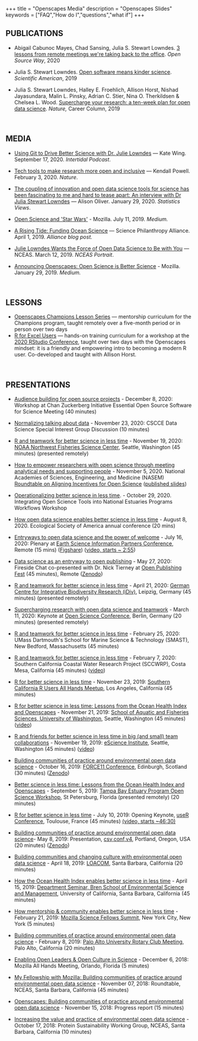+++
title = "Openscapes Media"
description = "Openscapes Slides"
keywords = ["FAQ","How do I","questions","what if"]
+++


## PUBLICATIONS

- Abigail Cabunoc Mayes, Chad Sansing, Julia S. Stewart Lowndes. [3 lessons from remote meetings we're taking back to the office](https://opensource.com/article/20/6/remote-meetings). *Open Source Way*, 2020

- Julia S. Stewart Lowndes. [Open software means kinder science](https://blogs.scientificamerican.com/observations/open-software-means-kinder-science/). *Scientific  American*, 2019


- Julia S. Stewart Lowndes, Halley E. Froehlich, Allison Horst, Nishad Jayasundara, Malin L. Pinsky, Adrian C. Stier, Nina O. Therkildsen & Chelsea L. Wood. [Supercharge your research: a ten-week plan for open data science](https://www.nature.com/articles/d41586-019-03335-4). *Nature,* Career Column, 2019


<!---
Supercharge: 
https://twitter.com/openscapes/status/1189996719800373248
https://twitter.com/juliesquid/status/1190001975376502784
https://twitter.com/j_perkel/status/1190011520337489920
https://twitter.com/mozilla/status/1190359860321423361 
https://twitter.com/jafflerbach/status/1190304771661451264
https://twitter.com/ESIP_Erin/status/1190113564540825600
https://twitter.com/DocFroehlich/status/1190004132674818053
https://twitter.com/dudney_joan/status/1190040678333501440
https://twitter.com/AdrianStier/status/1190003911760855040
https://twitter.com/shefw/status/1190366709686788096
https://twitter.com/ntherk/status/1190371758517489664
https://twitter.com/nceas/status/1191754547821084672
https://twitter.com/BE_bilingue/status/1191742621858689024 can't wait to adopt
https://twitter.com/nature/status/1191206704605736960 nature

kinder science:
https://twitter.com/WeAreRLadies/status/1204488583299526656
--->

<br>

## MEDIA

- [Using Git to Drive Better Science with Dr. Julie Lowndes](https://intertidal.agency/intertidal-podcast/2020/9/14/9-using-git-to-drive-better-science-with-dr-julie-lowndes) — Kate Wing. September 17, 2020. *Intertidal Podcast*.

<!---https://twitter.com/juliesquid/status/1306658212213448709--->

- [Tech tools to make research more open and inclusive](https://www.nature.com/articles/d41586-020-00216-z) — Kendall Powell. February 3, 2020. *Nature*.

- [The coupling of innovation and open data science tools for science has been fascinating to me and hard to tease apart: An interview with Dr Julia Stewart Lowndes](https://www.statisticsviews.com/details/feature/11216365/The-coupling-of-innovation-and-open-data-science-tools-for-science-has-been-fasc.html) — Alison Oliver. January 29, 2020. *Statistics Views*.

- [Open Science and 'Star Wars'](https://medium.com/read-write-participate/open-science-and-star-wars-2577b8081e8f) - Mozilla. July 11, 2019. *Medium.*

- [A Rising Tide: Funding Ocean Science](https://www.sciencephilanthropyalliance.org/a-rising-tide-funding-ocean-science-alliance-blog-post/) — Science Philanthropy Alliance. April 1, 2019. *Alliance blog post.*

- [Julie Lowndes Wants the Force of Open Data Science to Be with You](https://www.nceas.ucsb.edu/news/nceas-portrait-julie-lowndes) — NCEAS. March 12, 2019. *NCEAS Portrait*.


<!--- https://www.siegelendowment.org/insights/article/mozillas-open-science-fellows-at-the-halfway-point/ ---> 

- [Announcing Openscapes: Open Science is Better Science](https://medium.com/read-write-participate/announcing-openscapes-open-science-is-better-science-debe520d3de5) - Mozilla. January 29, 2019. *Medium.*


<br>

## LESSONS

- [Openscapes Champions Lesson Series](https://openscapes.github.io/series/) — mentorship curriculum for the Champions program, taught remotely over a five-month period or in person over two days
- [R for Excel Users](https://rstudio-conf-2020.github.io/r-for-excel/) — hands-on training curriculum for a workshop at the [2020 RStudio Conference](https://rstudio.com/conference/), taught over two days with the Openscapes mindset: it is a friendly and empowering intro to becoming a modern R user. Co-developed and taught with Allison Horst.
<!---https://education.rstudio.com/blog/2020/02/conf2020-workshops/--->

<br>

## PRESENTATIONS

<!---
Erin plenary

--->

- [Audience building for open source projects](https://docs.google.com/presentation/d/1n4Z87Z8ax_pUUO98lHzsOGYHTtbshr_LB5JSznOiIW0/edit?usp=sharing) - December 8, 2020: Workshop at Chan Zuckerberg Initiative Essential Open Source Software for Science Meeting (40 minutes)

- [Normalizing talking about data](https://docs.google.com/presentation/d/15FsK37GQVvhL9zbnP1E1n9CEn-Xu5HvIe2FaIMpdC0s/edit#slide=id.ga265ca137f_0_1250) - November 23, 2020: CSCCE Data Science Special Interest Group Discussion (10 minutes)

- [R and teamwork for better science in less time](https://openscapes.github.io/slides/betterscience/nwfsc#1) - November 19, 2020: [NOAA Northwest Fisheries Science Center](https://www.fisheries.noaa.gov/event/nwfsc-monster-seminar-jam-julia-stewart-lowndes), Seattle, Washington (45 minutes) (presented remotely)

- [How to empower researchers with open science through meeting analytical needs and supporting people](https://docs.google.com/presentation/d/1AmnPV8eLQl9_0EuHQAqp7xBMHcUlcFkM30509BwJkMA/edit?usp=sharing) - November 5, 2020. National Academies of Sciences, Engineering, and Medicine (NASEM) [Roundtable on Aligning Incentives for Open Science](https://www.nationalacademies.org/our-work/roundtable-on-aligning-incentives-for-open-science) ([published slides](https://docs.google.com/presentation/d/e/2PACX-1vSq8GlWfKNeW8SvAaqae8Uwg9TNKLO3SvdHZQulg75KnavcbA-R78JXtY3ogcEMNJzdxFxCptcSIVfS/pub?start=false&loop=false&delayms=3000))

<!---https://twitter.com/juliesquid/status/1319330391480692736--->

- [Operationalizing better science in less time](https://docs.google.com/presentation/d/1OHe4C2B9cGnT9niSguXwsWiK0M2sDsdeNjTOLWAgBX4/edit?usp=sharing). - October 29, 2020. Integrating Open Science Tools into National Estuaries Programs Workflows Workshop

- [How open data science enables better science in less time](https://docs.google.com/presentation/d/1nM_q9j3zDsB4xPmbQhK7oc4hwUx2tUL19Qqg3-L5Rzg/edit?usp=sharing) - August 8, 2020. Ecological Society of America annual conference (20 mins)

- [Entryways to open data science and the power of welcome](https://docs.google.com/presentation/d/1DjrMaEOw1F7zAIEXq3ZjiiyaqVAjydLyYww7huGfch8/edit?usp=sharing) - July 16, 2020: Plenary at [Earth Science Information Partners Conference](https://2020esipsummermeeting.sched.com/event/cItS/plenary), Remote (15 mins) ([Figshare](https://esip.figshare.com/articles/Entryways_to_open_data_science_and_the_power_of_welcome/12654689/1)) ([video, starts ~ 2:55](https://youtu.be/HAh7Xy9ReJo?t=1734))

- [Data science as an entryway to open publishing](https://docs.google.com/presentation/d/1Jv0akRHEnjG_4t_9P7t93682BCBJskYnRu_7EnaeDQI/edit?usp=sharing) - May 27, 2020: Fireside Chat co-presented with Dr. Nick Tierney at [Open Publishing Fest](https://openpublishingfest.org/calendar.html#event-74) (45 minutes), Remote ([Zenodo](https://zenodo.org/record/3873698#.XtbQo8Z7nOQ))

- [R and teamwork for better science in less time](https://openscapes.github.io/slides/betterscience/idiv#1) - April 21, 2020: [German Centre for Integrative Biodiversity Research (iDiv)](https://www.idiv.de/en/ydiv/courses-and-training/compphylo-1-1.html), Leipzig, Germany (45 minutes) (presented remotely)

- [Supercharging research with open data science and teamwork](https://docs.google.com/presentation/d/16XtypOVGzuc50gYYsuUIhEkJubPdQztOYHmx9ObEiXg/edit?usp=sharing) - March 11, 2020: Keynote at [Open Science Conference](https://www.open-science-conference.eu/), Berlin, Germany (20 minutes) (presented remotely)

<!--- https://twitter.com/gabioshka/status/1237683744783376384 --->

- [R and teamwork for better science in less time](https://openscapes.github.io/slides/betterscience/smast#1) - February 25, 2020: UMass Dartmouth's School for Marine Science & Technology (SMAST), New Bedford, Massachusetts (45 minutes)

- [R and teamwork for better science in less time](https://openscapes.github.io/slides/betterscience/sccwrp#1) - February 7, 2020: Southern California Coastal Water Research Project (SCCWRP), Costa Mesa, California (45 minutes) ([video](https://vimeo.com/390086585)) 

- [R for better science in less time](https://openscapes.github.io/slides/betterscience/socalR#1) - November 23, 2019: [Southern California R Users All Hands Meetup](https://twitter.com/la_Rusers/status/1187407820213379074), Los Angeles, California (45 minutes)

- [R for better science in less time: Lessons from the Ocean Health Index and Openscapes](https://docs.google.com/presentation/d/1LA4EcnRxD11rjwbRh0hrjPG5J0dmiiuCbNaoQrz0XHU/edit?usp=sharing) - November 21, 2019: [School of Aquatic and Fisheries Sciences, University of Washington](https://fish.uw.edu/news-events/events/), Seattle, Washington (45 minutes) ([video](https://www.youtube.com/watch?v=AML7V7P4s4A))

- [R and friends for better science in less time in big (and small) team collaborations](https://openscapes.github.io/slides/betterscience/escience#1) - November 19, 2019: [eScience Institute](https://escience.washington.edu/data-science-seminar-11/), Seattle, Washington (45 minutes) ([video](https://www.youtube.com/watch?v=HjTLTiAWk1g&feature=youtu.be))
<!---
https://twitter.com/benmarwick/status/1197033996061855744 nicest tweet ever
--->


- [Building communities of practice around environmental open data science](https://docs.google.com/presentation/d/16nhQhW8sUz0XvpKX4Vgn0vpU7tesi6wXGwvLZF10r-8/edit?usp=sharing) - October 16, 2019: [FORCE11 Conference](https://www.force11.org/meetings/force2019), Edinburgh, Scotland (30 minutes) ([Zenodo](https://zenodo.org/record/3497306#.Xbs3WSV7nOQ)) 
<!---https://twitter.com/shefw/status/1184419100472291328?s=19 juliesquid using the force--->

<!---
- Building communities of practice around environmental open data science - upcoming October 2, 2019: Roundtable, NCEAS, Santa Barbara, California (45 minutes)
--->

- [Better science in less time: Lessons from the Ocean Health Index and Openscapes](https://docs.google.com/presentation/d/13JkwCiXjfZfNucAsDwHI6FdEvpOngCv50cjnT7HXJK8/edit?usp=sharing) - September 5, 2019: [Tampa Bay Estuary Program Open Science Workshop](https://www.tbeptech.org/23-uncategorised/280-open-science-workshop-september-5-6), St Petersburg, Florida (presented remotely) (20 minutes)

- [R for better science in less time](https://jules32.github.io/useR-2019-keynote/#1) - July 10, 2019: Opening Keynote, [useR Conference](http://user2019.r-project.org/), Toulouse, France (45 minutes) [(video, starts ~46:30)](https://www.youtube.com/watch?v=Z8PqwFPqn6Y)

- [Building communities of practice around environmental open data science](https://docs.google.com/presentation/d/1KXzPId1IvspsemIOmOUQEOqt8-Nw4Lhb2-Xvi_XZWeU/edit?usp=sharing)- May 8, 2019: Presentation, [csv,conf,v4](https://csvconf.com/), Portland, Oregon, USA (20 minutes) ([Zenodo](https://zenodo.org/record/2695625#.XN2CsKZ7nOQ)) 


- [Building communities and changing culture with environmental open data science](https://docs.google.com/presentation/d/1nuaZie__0DNdkUAyoHpwX0hnj0AWh0HUPl3Guzu7s6Q/edit?usp=sharing) - April 18, 2019: [LOACOM](https://loacom.com/), Santa Barbara, California (20 minutes)


- [How the Ocean Health Index enables better science in less time](https://docs.google.com/presentation/d/1vqUJpdfjEzFzlh-cAPcIpUBwhFsaMSqyjDhQUjh6aR8/edit?usp=sharing) - April 15, 2019: [Department Seminar, Bren School of Environmental Science and Management](http://www.bren.ucsb.edu/news/all_events.htm), University of California, Santa Barbara, California (45 minutes)

- [How mentorship & community enables better science in less time](https://docs.google.com/presentation/d/17d-G0lgLxuJtMF0T6MTIczpyat1aW-RaMQMF5kwpxPw/edit?usp=sharing) - February 21, 2019: [Mozilla Science Fellows Summit](http://mozillasciencefellows.com/), New York City, New York (5 minutes)

- [Building communities of practice around environmental open data science](https://docs.google.com/presentation/d/1Kd394aSYHsE0UjTCSEYLhQUwbTKuxvxZKXjOQGNwCwo/edit?usp=sharing) - February 8, 2019: [Palo Alto University Rotary Club Meeting](https://portal.clubrunner.ca/4633/Speakers/709a97af-74d2-4fe3-976e-f4572d393f41), Palo Alto, California (20 minutes)

- [Enabling Open Leaders & Open Culture in Science](https://docs.google.com/presentation/d/17owW5RlOKrVdlWzpE-dayadVVwKh5F3RWBkHqzB-DbM/edit?usp=sharing) - December 6, 2018: Mozilla All Hands Meeting, Orlando, Florida (5 minutes)

<!---These slides are for a 5-minute overview about the Openscapes program. The audience was the Mozilla Foundation staff and Fellows at Mozilla All Hands Orlando. The aim was to present the overall motivation for Openscapes and a brief overview of progress so far and future plans.--->

- [My Fellowship with Mozilla: Building communities of practice around environmental open data science](https://docs.google.com/presentation/d/1s6o4lqrn3zk2_UF2W-6A5orAT-bXREJ_mB6ghf-3eZQ/edit?usp=sharing) - November 07, 2018: Roundtable, NCEAS, Santa Barbara, California (45 minutes)

- [Openscapes: Building communities of practice around environmental open data science](https://docs.google.com/presentation/d/1c0DGai88kLuRxeWgmcC1KWt9Egm29VB0kmntXRej_-s/edit?usp=sharing) - November 15, 2018: Progress report (15 minutes)

<!--- These slides are for a 45-minute seminar as a progress update 2 months into my Mozilla Fellowship. I give a tiny, brief taste of the inspiring work that Mozilla does, I talked about my Fellowship experiences so far, and the 2 projects I will do during my fellowship. I spent over half of the talk on the second project: I introduced the Openscapes program, including the vision, plan, and operations. The audience are environmental scientists at the weekly "roundtable" seminar at the National Center for Ecological Analysis & Synthesis (NCEAS). --->

- [Increasing the value and practice of environmental open data science](https://docs.google.com/presentation/d/13k_Vl5O7CXhgoWYxyUZJv1QfVRu3gv1gcpe7-GjBuJM/edit?usp=sharing) - October 17, 2018: Protein Sustainability Working Group, NCEAS, Santa Barbara, California (10 minutes)

<!--- These slides are for a 10-minute pitch about the Openscapes program. The audience is working groups of environmental scientists that come to the National Center for Ecological Analysis & Synthesis (NCEAS) for several days to collaborate on a specific project. --->


<br>